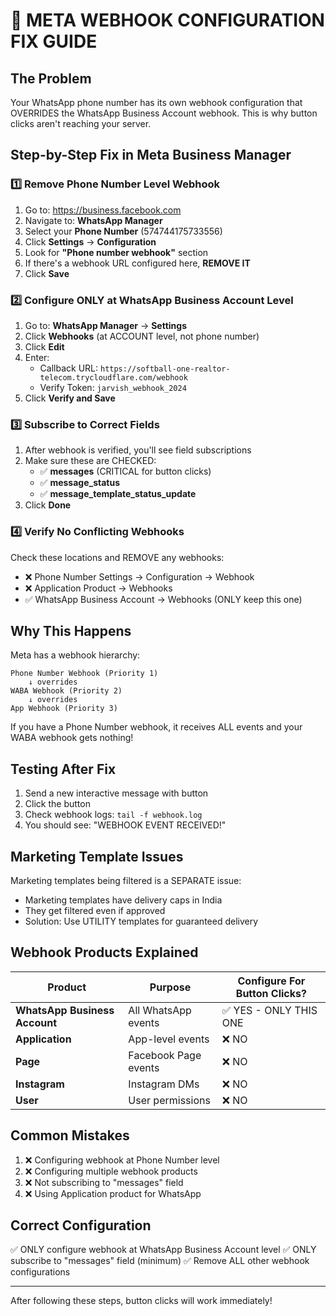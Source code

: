 # 🔧 META WEBHOOK CONFIGURATION FIX GUIDE

## The Problem
Your WhatsApp phone number has its own webhook configuration that OVERRIDES the WhatsApp Business Account webhook. This is why button clicks aren't reaching your server.

## Step-by-Step Fix in Meta Business Manager

### 1️⃣ Remove Phone Number Level Webhook

1. Go to: https://business.facebook.com
2. Navigate to: **WhatsApp Manager**
3. Select your **Phone Number** (574744175733556)
4. Click **Settings** → **Configuration**
5. Look for **"Phone number webhook"** section
6. If there's a webhook URL configured here, **REMOVE IT**
7. Click **Save**

### 2️⃣ Configure ONLY at WhatsApp Business Account Level

1. Go to: **WhatsApp Manager** → **Settings**
2. Click **Webhooks** (at ACCOUNT level, not phone number)
3. Click **Edit**
4. Enter:
   - Callback URL: `https://softball-one-realtor-telecom.trycloudflare.com/webhook`
   - Verify Token: `jarvish_webhook_2024`
5. Click **Verify and Save**

### 3️⃣ Subscribe to Correct Fields

1. After webhook is verified, you'll see field subscriptions
2. Make sure these are CHECKED:
   - ✅ **messages** (CRITICAL for button clicks)
   - ✅ **message_status** 
   - ✅ **message_template_status_update**
3. Click **Done**

### 4️⃣ Verify No Conflicting Webhooks

Check these locations and REMOVE any webhooks:
- ❌ Phone Number Settings → Configuration → Webhook
- ❌ Application Product → Webhooks
- ✅ WhatsApp Business Account → Webhooks (ONLY keep this one)

## Why This Happens

Meta has a webhook hierarchy:
```
Phone Number Webhook (Priority 1) 
    ↓ overrides
WABA Webhook (Priority 2)
    ↓ overrides  
App Webhook (Priority 3)
```

If you have a Phone Number webhook, it receives ALL events and your WABA webhook gets nothing!

## Testing After Fix

1. Send a new interactive message with button
2. Click the button
3. Check webhook logs: `tail -f webhook.log`
4. You should see: "WEBHOOK EVENT RECEIVED!"

## Marketing Template Issues

Marketing templates being filtered is a SEPARATE issue:
- Marketing templates have delivery caps in India
- They get filtered even if approved
- Solution: Use UTILITY templates for guaranteed delivery

## Webhook Products Explained

| Product | Purpose | Configure For Button Clicks? |
|---------|---------|------------------------------|
| **WhatsApp Business Account** | All WhatsApp events | ✅ YES - ONLY THIS ONE |
| **Application** | App-level events | ❌ NO |
| **Page** | Facebook Page events | ❌ NO |
| **Instagram** | Instagram DMs | ❌ NO |
| **User** | User permissions | ❌ NO |

## Common Mistakes

1. ❌ Configuring webhook at Phone Number level
2. ❌ Configuring multiple webhook products
3. ❌ Not subscribing to "messages" field
4. ❌ Using Application product for WhatsApp

## Correct Configuration

✅ ONLY configure webhook at WhatsApp Business Account level
✅ ONLY subscribe to "messages" field (minimum)
✅ Remove ALL other webhook configurations

---

After following these steps, button clicks will work immediately!
